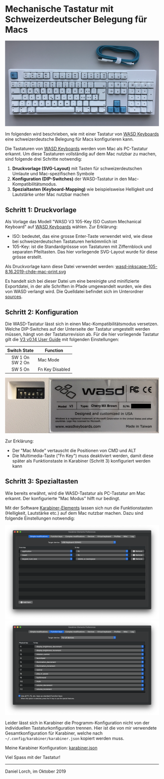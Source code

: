 Mechanische Tastatur mit Schweizerdeutscher Belegung für Macs
=============================================================

![WASD Mechanische Tastatur mit Scheizerdeutscher Belegung für Macs](images/wasd-chde-mac-lorch.jpg)

Im folgenden wird beschrieben, wie mit einer Tastatur von [WASD Keyboards]
eine schweizerdeutsche Belegung für Macs konfigurieren kann.

Die Tastaturen von [WASD Keyboards] werden vom Mac als PC-Tastatur erkannt.
Um diese Tastaturen vollständig auf dem Mac nutzbar zu machen, sind folgende
drei Schritte notwendig:

1. **Druckvorlage (SVG-Layout)** mit Tasten für schweizerdeutschen Umlaute und
   Mac-spezifischen Symbole
2. **Konfiguration (DIP-Switches)** der WASD-Tastatur in den Mac-Kompatibilitätsmodus.
3. **Spezialtasten (Keyboard-Mapping)** wie beispielsweise Helligkeit und Lautstärke
   unter Mac nutzbar machen

Schritt 1: Druckvorlage
-----------------------

Als Vorlage das Modell "WASD V3 105-Key ISO Custom Mechanical Keyboard"
auf [WASD Keyboards] wählen. Zur Erklärung:
* ISO: bedeutet, das eine grosse Enter-Taste verwendet wird, wie diese bei
  schweizerdeutschen Tastaturen herkömmlich ist 
* 105-Key: ist die Standardgrössse von Tastaturen mit Ziffernblock und separaten
  Pfeiltasten. Das hier vorliegende SVG-Layout wurde für diese grösse erstellt.

Als Druckvorlage kann diese Datei verwendet werden: [wasd-inkscape-105-8.16.2019-chde-mac-print.svg](wasd-inkscape-105-8.16.2019-chde-mac-print.svg)

Es handelt sich bei dieser Datei um eine bereinigte und minifizierte Exportdatei, in der alle
Schriften in Pfade umgewandelt wurden, wie dies von WASD verlangt wird. Die Quelldatei
befindet sich im Unterordner [sources](sources/).

Schritt 2: Konfiguration
------------------------

Die WASD-Tastatur lässt sich in einen Mac-Kompatibilitätsmodus versetzen. Welche
DIP-Switches auf der Unterseite der Tastatur umgestellt werden müssen, hängt von der
Tastaturrevision ab. Für die hier vorliegende Tastatur gilt die [V3 v0.14 User Guide]
mit folgenden Einstellungen:

| Switch State          | Function        |
| :-------------------: | --------------- |
| SW 1 On<br />SW 2 On  | Mac Mode        |
| SW 5 On               | Fn Key Disabled |

![DIP Switch Configuration for WASD V3 v0.14](images/wasd-v3-chde-mac-dip-switches.jpg)

Zur Erklärung:
* Der "Mac Mode" vertauscht die Positionen von CMD und ALT
* Die Multimedia-Taste ("Fn Key") muss deaktiviert werden, damit diese später als
  Funktionstaste in Karabiner (Schritt 3) konfiguriert werden kann

Schritt 3: Spezialtasten
------------------------

Wie bereits erwähnt, wird die WASD-Tastatur als PC-Tastatur am Mac erkannt. Der konfigurierte
"Mac Modus" hilft nur bedingt.

Mit der Software [Karabiner-Elements] lassen sich nun die Funktionstasten (Helligkeit,
Lautstärke etc.) auf dem Mac nutzbar machen. Dazu sind folgende Einstellungen notwendig:

![WASD Karabiner Simple Modifications](images/wasd-chde-mac-karabiner-simple.png)
![WASD Karabiner Function Keys](images/wasd-chde-mac-karabiner-function.png)

Leider lässt sich in Karabiner die Programm-Konfiguration nicht von der individuellen
Tastaturkonfiguration trennen. Hier ist die von mir verwendete Gesamtkonfiguration für
Karabiner, welche nach `~/.config/karabiner/karabiner.json` kopiert werden muss.

Meine Karabiner Konfiguration: [karabiner.json](https://raw.githubusercontent.com/dlorch/mechanical-keyboard-swiss-layout-mac/master/karabiner.json)

Viel Spass mit der Tastatur!

---

Daniel Lorch, im Oktober 2019

[WASD Keyboards]: http://www.wasdkeyboards.com
[V3 v0.14 User Guide]: https://support.wasdkeyboards.com/hc/article_attachments/360038937633/V3_user_manual_FW_0.14.pdf
[Karabiner-Elements]: https://pqrs.org/osx/karabiner/
